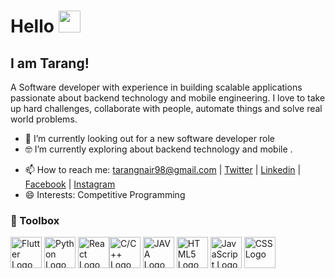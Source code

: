<!-- <img align="right" src="" width=350px height=465px/> -->

# Hello <img src="https://raw.githubusercontent.com/MartinHeinz/MartinHeinz/master/wave.gif" width="35px">
## I am Tarang!

A Software developer with experience in building scalable applications passionate about backend technology and mobile engineering. I love to take up hard challenges, collaborate with people, automate things and solve real world problems.

- 📱 I’m currently looking out for a new software developer role
- 🤓 I’m currently exploring about backend technology and mobile .
<!-- - 💬 Ask me about javascript/typescript and computer science. -->
- 📫 How to reach me: tarangnair98@gmail.com | [Twitter](https://twitter.com/tarang90564113) | [Linkedin](https://www.linkedin.com/in/tarang-nair-752aa8179/) | [Facebook](https://www.facebook.com/tarangnair) | [Instagram](https://www.instagram.com/nairtarang/)
- 😄 Interests: Competitive Programming


<!--
**tarang1998/tarang1998** is a ✨ _special_ ✨ repository because its `README.md` (this file) appears on your GitHub profile.

Here are some ideas to get you started:

- 🔭 - 
- 👯 I’m looking to collaborate on ...
- 🤔 I’m looking for help with ...
- 💬 Ask me about ...
- 📫 How to reach me: ...
- 😄 Pronouns: ...
- ⚡ Fun fact: ...
- 🌱 I’m currently
- 🤓
- ![Top Langs](https://github-readme-stats.vercel.app/api/top-langs/?username=tarang1998)

-->



### 🧰 Toolbox

<img src="https://cdn.worldvectorlogo.com/logos/flutter.svg" alt="Flutter Logo" width="50" height="50"/> <img src="https://cdn.worldvectorlogo.com/logos/python-4.svg" alt="Python Logo" width="50" height="50"/> <img src="https://cdn.worldvectorlogo.com/logos/react-1.svg" alt="React Logo" width="50" height="50"/><img src="https://cdn.worldvectorlogo.com/logos/c.svg" alt="C/C++ Logo" width="50" height="50"/> <img src="https://cdn.worldvectorlogo.com/logos/java-4.svg" alt="JAVA Logo" width="50" height="50"/> <img src="https://cdn.worldvectorlogo.com/logos/html5-2.svg" alt="HTML5 Logo" width="50" height="50"/> <img src="https://cdn.worldvectorlogo.com/logos/logo-javascript.svg" alt="JavaScript Logo" width="50" height="50"/> <img src="https://cdn.worldvectorlogo.com/logos/css-3.svg" alt="CSS Logo" width="50" height="50"/>






<!-- <img alt="Tarang's GitHub stats" align="left" src="https://github-readme-stats.vercel.app/api?username=tarang1998&hide_title=true&hide_border=true&show_icons=true&theme=synthwave&include_all_commits=true&count_private=true"> -->



